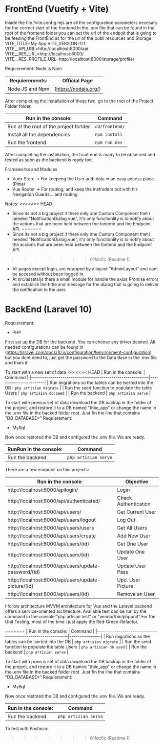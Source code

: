 # FrontEnd (Vuetify + Vite)
Inside the file /vite.config.mjs are all the configuration parameters necesary for the correct start of the frontend
In the .env file that can be found in the root of the frontend folder you can set the url of the endpoit that is going to be feeding the FrontEnd as for the url of the publi resources and Storage
VITE_TITLE=My App
VITE_VERSION=0.1
VITE__API_URL=http://localhost:8000/api
VITE__RES_URL=http://localhost:8000/
VITE__RES_PROFILE_URL=http://localhost:8000/storage/profile/

Requierement:
Node js
Npm

| Requierements:                               |    Official Page      |
|---------------------------------------------------------|-----------------------|
| Node JS and Npm                                         | (https://nodejs.org/) |

After completing the installation of these two, go to the root of the Project Folder folder.

| Run in the console:                                           |     Command    |
|---------------------------------------------------------------|----------------|
| Run at the root of the project forlder                        | `cd/frontend/` |
| Install all the dependencies                                  | `npm install`  |
| Run the frontend                                              | `npm run dev`  |

After completing the installation, the front end is ready to be observed and tested as soon as the backend is ready too.


Frameworks and Modules
- Vuex Store -> For keepeng the User auth data in an easy access place. (Pinia) 
- Vue Router -> For routing, and keep the instruders out with his Navigation Guards... and routing.

Notes:
<<<<<<< HEAD
- Since its not a big project it there only one Custom Component thet i needed "NotificationDialog.vue", it's only functionlity is to notify about the actions that are been held between the fontend and the Endpoint API.
=======
- Since its not a big project it there only one Custom Component thet i needed "NotificationDialog.vue", it's only functionlity is to notify about the accions that are been held between the fontend and the Endpoint API.
>>>>>>> 61fdc0c (Readme 1)
- All pages except login,  are wrapped by a layout "AdminLayout" and cant be accesed without been logged in.
- At src/assets/js there a small module for handle the axios Promise errors and establish the tittle and message for the dialog that is going to deliver the notification to the user.

# BackEnd (Laravel 10)

Requierement:
- PHP

First set up the DB for the backend. You can choose any driver desired.
All needed configurations can be found in (https://laravel.com/docs/10.x/configuration#environment-configuration)
but you dont need to, just get the password to the Data Base in the .env file and thats it.

To start with a new set of data
<<<<<<< HEAD
| Run in the console:                                        |        Command         |
|------------------------------------------------------------|------------------------|
| Run migrations so the tables can be iserted into the DB    | `php artisian migrate` |
| Run the seed function to populate the table Users          | `php artisian db:seed` |
| Run the backend                                            | `php artisian serve`   |

To start with previus set of data download the DB backup in the folder of the project, and restore it to a DB named "thiio_app" or change the name in the .env file in the backed folder root. Just fin the line that contains "DB_DATABASE="
Requierement:
- MySql

Now once restored the DB and configured the .env file. We are ready.

| RunRun in the console:                                    |        Command         |
|-----------------------------------------------------------|------------------------|
| Run the backend                                           |  `php artisian serve`  |


There are a few endpoint on this projects:

| Run in the console:                                           |     Objective        |
|---------------------------------------------------------------|----------------------|
| http://localhost:8000/apilogin/                               |        Login         |
| http://localhost:8000/api/authenticated/                      | Check Authentication |
| http://localhost:8000/api/users/                              |   Get Current User   |
| http://localhost:8000/api/users/logout                        |        Log Out       |
| http://localhost:8000/api/users/users                         |    Get All  Users    |
| http://localhost:8000/api/users/create                        |     Add New User     |
| http://localhost:8000/api/users/{id}                          |     Get One User     |
| http://localhost:8000/api/users/{id}                          |    Update One User   |
| http://localhost:8000/api/users/update-password/{id}          |   Update User Pass   |
| http://localhost:8000/api/users/update-picture/{id}           |   Upd. User Picture  |
| http://localhost:8000/api/users/{id}                          |     Remove an User   |


I follow architecture MVVM architecture for Vue and the Laravel backend offers a service-oriented architecture.
Available test can be run by the command in the console  "php artisan test" or "vendor/bin/phpunit"
For the Unit Testing, most of the time I just apply the Red-Green-Refactor.

=======
| Run in the console:                                           |     Command    |
|---------------------------------------------------------------|----------------|
| Run migrations so the tables can be iserted into the DB       | `php artisian migrate` |
| Run the seed function to populate the table Users             | `php artisian db:seed` |
| Run the backend                                               | `php artisian serve`   |

To start with previus set of data download the DB backup in the folder of the project, and restore it to a DB named "thiio_app" or change the name in the .env file in the backed folder root. Just fin the line that contains "DB_DATABASE="
Requierement:
- MySql

Now once restored the DB and configured the .env file. We are ready.

| Run in the console:                                           |     Command    |
|---------------------------------------------------------------|----------------|
| Run the backend                                               | `php artisian serve`   |
To test with Postman:


>>>>>>> 61fdc0c (Readme 1)
